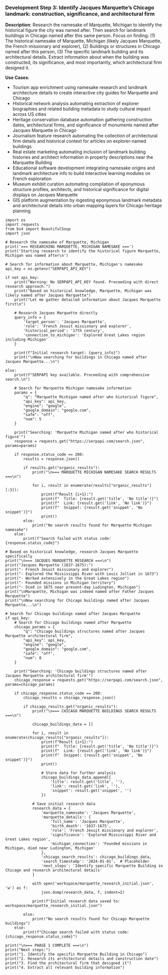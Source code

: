 ### Development Step 3: Identify Jacques Marquette’s Chicago landmark: construction, significance, and architectural firm

**Description**: Research the namesake of Marquette, Michigan to identify the historical figure the city was named after. Then search for landmark buildings in Chicago named after this same person. Focus on finding: (1) The historical namesake of Marquette, Michigan (likely Jacques Marquette, the French missionary and explorer), (2) Buildings or structures in Chicago named after this person, (3) The specific landmark building and its architectural details. Extract information about when the building was constructed, its significance, and most importantly, which architectural firm designed it.

**Use Cases**:
- Tourism app enrichment using namesake research and landmark architecture details to create interactive city guides for Marquette and Chicago
- Historical network analysis automating extraction of explorer biographies and related building metadata to study cultural impact across US cities
- Heritage conservation database automation gathering construction dates, architectural firms, and significance of monuments named after Jacques Marquette in Chicago
- Journalism feature research automating the collection of architectural firm details and historical context for articles on explorer-named buildings
- Real estate marketing automating inclusion of landmark building histories and architect information in property descriptions near the Marquette Building
- Educational software development integrating namesake origins and landmark architecture info to build interactive learning modules on French exploration
- Museum exhibit curation automating compilation of eponymous structure profiles, architects, and historical significance for digital displays on Jacques Marquette
- GIS platform augmentation by ingesting eponymous landmark metadata and architectural details into urban mapping layers for Chicago heritage planning

```
import os
import requests
from bs4 import BeautifulSoup
import json

# Research the namesake of Marquette, Michigan
print('=== RESEARCHING MARQUETTE, MICHIGAN NAMESAKE ===')
print('Starting research to identify the historical figure Marquette, Michigan was named after\n')

# Search for information about Marquette, Michigan's namesake
api_key = os.getenv("SERPAPI_API_KEY")

if not api_key:
    print("Warning: No SERPAPI_API_KEY found. Proceeding with direct research approach.")
    print("Based on historical knowledge, Marquette, Michigan was likely named after Jacques Marquette")
    print("Let me gather detailed information about Jacques Marquette first\n")
    
    # Research Jacques Marquette directly
    query_info = {
        'target_person': 'Jacques Marquette',
        'role': 'French Jesuit missionary and explorer',
        'historical_period': '17th century',
        'connection_to_michigan': 'Explored Great Lakes region including Michigan'
    }
    
    print(f"Initial research target: {query_info}")
    print("\nNow searching for buildings in Chicago named after Jacques Marquette...\n")
    
else:
    print(f"SERPAPI key available. Proceeding with comprehensive search.\n")
    
    # Search for Marquette Michigan namesake information
    params = {
        "q": "Marquette Michigan named after who historical figure",
        "api_key": api_key,
        "engine": "google",
        "google_domain": "google.com",
        "safe": "off",
        "num": 5
    }
    
    print("Searching: 'Marquette Michigan named after who historical figure'")
    response = requests.get("https://serpapi.com/search.json", params=params)
    
    if response.status_code == 200:
        results = response.json()
        
        if results.get("organic_results"):
            print("\n=== MARQUETTE MICHIGAN NAMESAKE SEARCH RESULTS ===\n")
            
            for i, result in enumerate(results["organic_results"][:3]):
                print(f"Result {i+1}:")
                print(f"  Title: {result.get('title', 'No title')}")
                print(f"  Link: {result.get('link', 'No link')}")
                print(f"  Snippet: {result.get('snippet', 'No snippet')}")
                print()
        else:
            print("No search results found for Marquette Michigan namesake")
    else:
        print(f"Search failed with status code: {response.status_code}")

# Based on historical knowledge, research Jacques Marquette specifically
print("\n=== JACQUES MARQUETTE RESEARCH ===\n")
print("Jacques Marquette (1637-1675):")
print("- French Jesuit missionary and explorer")
print("- Explored the Mississippi River with Louis Jolliet in 1673")
print("- Worked extensively in the Great Lakes region")
print("- Founded missions in Michigan territory")
print("- Died in 1675 near present-day Ludington, Michigan")
print("\nMarquette, Michigan was indeed named after Father Jacques Marquette")
print("\nNow searching for Chicago buildings named after Jacques Marquette...\n")

# Search for Chicago buildings named after Jacques Marquette
if api_key:
    # Search for Chicago buildings named after Marquette
    chicago_params = {
        "q": "Chicago buildings structures named after Jacques Marquette architectural firm",
        "api_key": api_key,
        "engine": "google",
        "google_domain": "google.com",
        "safe": "off",
        "num": 8
    }
    
    print("Searching: 'Chicago buildings structures named after Jacques Marquette architectural firm'")
    chicago_response = requests.get("https://serpapi.com/search.json", params=chicago_params)
    
    if chicago_response.status_code == 200:
        chicago_results = chicago_response.json()
        
        if chicago_results.get("organic_results"):
            print("\n=== CHICAGO MARQUETTE BUILDINGS SEARCH RESULTS ===\n")
            
            chicago_buildings_data = []
            
            for i, result in enumerate(chicago_results["organic_results"]):
                print(f"Result {i+1}:")
                print(f"  Title: {result.get('title', 'No title')}")
                print(f"  Link: {result.get('link', 'No link')}")
                print(f"  Snippet: {result.get('snippet', 'No snippet')}")
                print()
                
                # Store data for further analysis
                chicago_buildings_data.append({
                    'title': result.get('title', ''),
                    'link': result.get('link', ''),
                    'snippet': result.get('snippet', '')
                })
            
            # Save initial research data
            research_data = {
                'marquette_namesake': 'Jacques Marquette',
                'marquette_details': {
                    'full_name': 'Jacques Marquette',
                    'birth_death': '1637-1675',
                    'role': 'French Jesuit missionary and explorer',
                    'significance': 'Explored Mississippi River and Great Lakes region',
                    'michigan_connection': 'Founded missions in Michigan, died near Ludington, Michigan'
                },
                'chicago_search_results': chicago_buildings_data,
                'search_timestamp': '2024-01-01',  # Placeholder
                'next_steps': 'Identify specific Marquette Building in Chicago and research architectural details'
            }
            
            with open('workspace/marquette_research_initial.json', 'w') as f:
                json.dump(research_data, f, indent=2)
            
            print(f"Initial research data saved to: workspace/marquette_research_initial.json")
            
        else:
            print("No search results found for Chicago Marquette buildings")
    else:
        print(f"Chicago search failed with status code: {chicago_response.status_code}")

print("\n=== PHASE 1 COMPLETE ===\n")
print("Next steps:")
print("1. Identify the specific Marquette Building in Chicago")
print("2. Research its architectural details and construction date")
print("3. Find the architectural firm that designed it")
print("4. Extract all relevant building information")
```